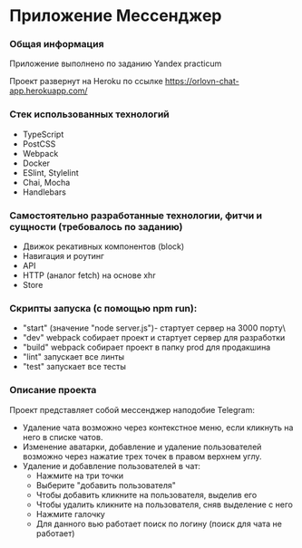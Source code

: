 # Приложение Мессенджер

### Общая информация
Приложение выполнено по заданию Yandex practicum

Проект развернут на Heroku по ссылке https://orlovn-chat-app.herokuapp.com/

### Стек использованных технологий
* TypeScript
* PostCSS
* Webpack
* Docker
* ESlint, Stylelint
* Chai, Mocha
* Handlebars

### Самостоятельно разработанные технологии, фитчи и сущности (требовалось по заданию)
* Движок рекативных компонентов (block)
* Навигация и роутинг
* API
* HTTP (аналог fetch) на основе xhr
* Store


### Скрипты запуска (с помощью npm run):
 * "start" (значение "node server.js")- стартует сервер на 3000 порту\
 * "dev"   webpack cобирает проект и стартует сервер для разработки
 * "build" webpack собирает проект в папку prod для продакшина
 * "lint"  запускает все линты
 * "test"  запускает все тесты

### Описание проекта
Проект представляет собой мессенджер наподобие Telegram:
* Удаление чата возможно через контекстное меню, если кликнуть на него в списке чатов.
* Изменение аватарки, добавление и удаление пользователей возможно через нажатие трех точек в правом верхнем углу.
* Удаление и добавление пользователей в чат:
    + Нажмите на три точки
    + Выберите "добавить пользователя"
    + Чтобы добавить кликните на пользователя, выделив его
    + Чтобы удалить кликните на пользователя, сняв выделение с него
    + Нажмите галочку
    + Для данного вью работает поиск по логину (поиск для чата не работает)

